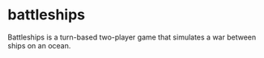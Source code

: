 # battleships
Battleships is a turn-based two-player game that simulates a war between ships on an ocean.
